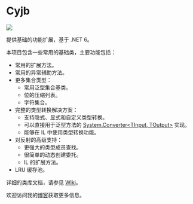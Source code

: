 Cyjb
====

[![](https://img.shields.io/nuget/v/Cyjb.svg)](https://www.nuget.org/packages/Cyjb)

提供基础的功能扩展，基于 .NET 6。

本项目包含一些常用的基础类，主要功能包括：

- 常用的扩展方法。
- 常用的异常辅助方法。
- 更多集合类型：
	- 常用泛型集合基类。
	- 位的压缩列表。
	- 字符集合。
- 完整的类型转换解决方案：
	- 支持隐式、显式和自定义类型转换。
	- 可以直接用于泛型方法的 [System.Converter&lt;TInput, TOutput&gt;](https://docs.microsoft.com/zh-cn/dotnet/api/system.converter-2) 实现。
	- 能够在 IL 中使用类型转换功能。
- 对反射的高级支持：
	- 更强大的类型成员查找。
	- 很简单的动态创建委托。
	- IL 的扩展方法。
- LRU 缓存池。

详细的类库文档，请参见 [Wiki](https://github.com/CYJB/Cyjb/wiki)。

欢迎访问我的[博客](http://www.cnblogs.com/cyjb/)获取更多信息。

